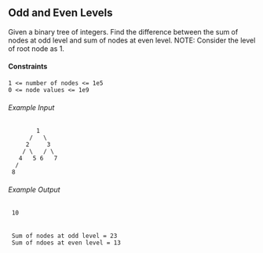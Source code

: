 ## Odd and Even Levels
Given a binary tree of integers. Find the difference between the sum of nodes at odd level and sum of nodes at even level.
NOTE: Consider the level of root node as 1.

#### Constraints
```
1 <= number of nodes <= 1e5
0 <= node values <= 1e9
```

###### Example Input
```
        1
      /   \
     2     3
    / \   / \
   4   5 6   7
  /
 8 
```

###### Example Output
```
 10
```

######
```
 Sum of nodes at odd level = 23
 Sum of ndoes at even level = 13
```
